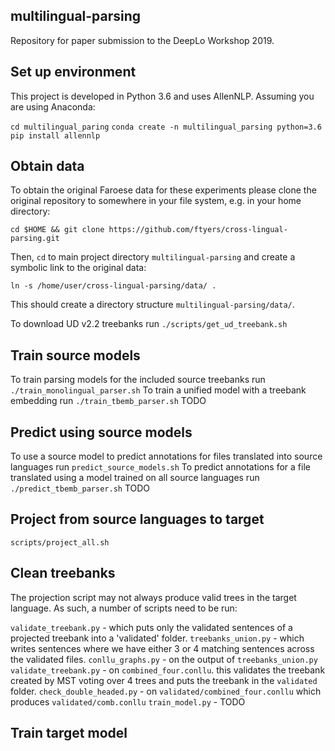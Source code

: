 ## multilingual-parsing
Repository for paper submission to the DeepLo Workshop 2019. 

## Set up environment

This project is developed in Python 3.6 and uses AllenNLP. Assuming you are using Anaconda:

`cd multilingual_paring`
`conda create -n multilingual_parsing python=3.6`
`pip install allennlp`

## Obtain data
To obtain the original Faroese data for these experiments please clone the original repository to somewhere in your file system, e.g. in your home directory:

`cd $HOME && git clone https://github.com/ftyers/cross-lingual-parsing.git`

Then, `cd` to main project directory `multilingual-parsing` and create a symbolic link to the original data:

`ln -s /home/user/cross-lingual-parsing/data/ .`

This should create a directory structure `multilingual-parsing/data/`.

To download UD v2.2 treebanks run `./scripts/get_ud_treebank.sh`

## Train source models
To train parsing models for the included source treebanks run `./train_monolingual_parser.sh`
To train a unified model with a treebank embedding run `./train_tbemb_parser.sh` TODO

## Predict using source models
To use a source model to predict annotations for files translated into source languages run `predict_source_models.sh`
To predict annotations for a file translated using a model trained on all source languages run `./predict_tbemb_parser.sh` TODO

## Project from source languages to target
`scripts/project_all.sh`

## Clean treebanks
The projection script may not always produce valid trees in the target language. As such, a number of scripts need to be run:

`validate_treebank.py` - which puts only the validated sentences of a projected treebank into a 'validated' folder.
`treebanks_union.py` - which writes sentences where we have either 3 or 4 matching sentences across the validated files.
`conllu_graphs.py` - on the output of `treebanks_union.py` 
`validate_treebank.py` - on `combined_four.conllu`. this validates the treebank created by MST voting over 4 trees and puts the treebank in the `validated` folder.
`check_double_headed.py` - on `validated/combined_four.conllu` which produces `validated/comb.conllu`
`train_model.py` - TODO

## Train target model

